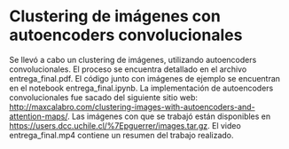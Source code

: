 # Clustering de imágenes con autoencoders convolucionales

Se llevó a cabo un clustering de imágenes, utilizando autoencoders convolucionales. El proceso se encuentra detallado en el archivo entrega_final.pdf. El código junto con imágenes de ejemplo se encuentran en el notebook entrega_final.ipynb. La implementación de autoencoders convolucionales fue sacado del siguiente sitio web: http://maxcalabro.com/clustering-images-with-autoencoders-and-attention-maps/. Las imágenes con que se trabajó están disponibles en https://users.dcc.uchile.cl/%7Epguerrer/images.tar.gz. El video entrega_final.mp4 contiene un resumen del trabajo realizado.
